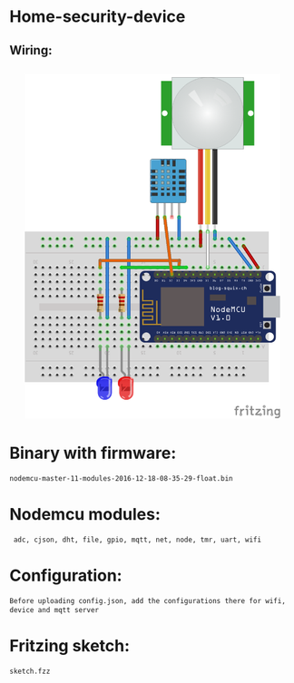 # Home-security-device

<h2>Wiring:<h2>

<p align="center">
	<img src="sketch.png" width="450"/>
</p>


# Binary with firmware:
	nodemcu-master-11-modules-2016-12-18-08-35-29-float.bin

# Nodemcu modules:
	 adc, cjson, dht, file, gpio, mqtt, net, node, tmr, uart, wifi

# Configuration:
	Before uploading config.json, add the configurations there for wifi, device and mqtt server

# Fritzing sketch:
	sketch.fzz